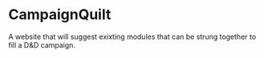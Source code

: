 # CampaignQuilt
A website that will suggest exixting modules that can be strung together to fill a D&amp;D campaign.
